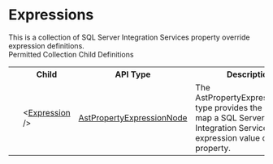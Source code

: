 # Expressions

<div class="LanguageSummary"><div class ="SummaryItem">This is a collection of SQL Server Integration Services property override expression definitions.</div></div><div class="SchemaBindingGroup"><div class="SchemaBindingGroupHeader">Permitted Collection Child Definitions</div><table id="SchemaBindingList" class="SchemaBindingList"><tbody><tr><th class="SchemaBindingIconColumnHeader">&nbsp;</th><th class="SchemaBindingNameColumnHeader">Child</th><th class="SchemaBindingTypeColumnHeader">API Type</th><th class="SchemaBindingSummaryColumnHeader">Description</th></tr><tr class="cd0"><td class="SchemaBindingIcon"><div class="NotRequired" /></td><td class="SchemaBindingName"><span class="punc">&lt;</span><a href=../api-reference/Varigence.Languages.Biml.Task.AstPropertyExpressionNode.html">Expression</a><span class="punc"> /&gt;</span></td><td class="SchemaBindingType"><a href="Varigence.Languages.Biml.Task.AstPropertyExpressionNode.html">AstPropertyExpressionNode</a></td><td class="SchemaBindingSummary">The AstPropertyExpressionNode type provides the ability to map a SQL Server Integration Services expression value onto a property.</td></tr></tbody></table></div>